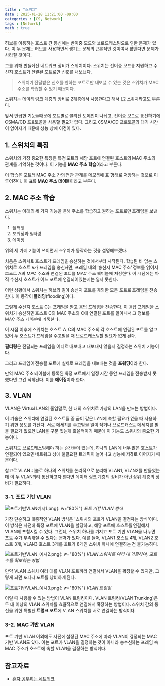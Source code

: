 ```yaml
---
title : "스위치"
date : 2025-01-28 11:21:00 +09:00
categories : [CS, Network]
tags : [Network]
math : true
---
```


허브를 이용하는 호스트 간 통신에는 반이중 모드와 브로드캐스팅으로 인한 문제가 있다. 이 두 문제는 허브를 사용하면서 생기는 문제의 근본적인 것이여서 없앤다면 문제가 사라질 것이다.

그를 위해 만들어진 네트워크 장비가 스위치이다. 스위치는 전이중 모드를 지원하고 수신지 호스트가 연결된 포트로만 신호를 내보낸다.

> 스위치가 전달받은 신호를 원하는 포트로만 내보낼 수 있는 것은 스위치가 MAC 주소를 학습할 수 있기 때문이다.

스위치는 데이터 링크 계층의 장비로 2계층에서 사용한다고 해서 L2 스위치라고도 부른다. 

앞서 언급한 기능들때문에 포트별로 콜리전 도메인이 나뉘고, 전이중 모드로 통신하기에 CSMA/CD 프로토콜을 사용할 필요가 없다. 그리고 CSMA/CD 프로토콜의 대기 시간이 없어지기 때문에 성능 상에 이점이 있다.

## 1. 스위치의 특징

스위치의 가장 중요한 특징은 특정 포트와 해당 포트에 연결된 호스트의 MAC 주소의 관계를 기억하는 것이다. 이 기능을 **MAC 주소 학습**이라고 부른다.

이 학습은 포트와 MAC 주소 간의 연관 관계를 메모리에 표 형태로 저장하는 것으로 이루어진다. 이 표를 **MAC 주소 테이블**이라고 부른다.

## 2. MAC 주소 학습

스위치는 아래의 세 가지 기능을 통해 주소를 학습하고 원하는 포트로만 프레임을 보낸다.

1. 플러딩
2. 포워딩과 필터링
3. 에이징

위의 세 가지 기능이 쓰이면서 스위치가 동작하는 것을 설명해보겠다. 

처음은 스위치로 호스트가 프레임을 송신하는 것에서부터 시작된다. 학습된 바 없는 스위치로 호스트 A가 프레임을 송신하면, 프레임 내의 '송신지 MAC 주소' 정보를 읽어서 호스트 A의 MAC 주소와 연결된 포트를 MAC 주소 테이블에 저장한다. 이 시점에는 아직 수신지 호스트가 어느 포트에 연결되어있는지는 알지 못한다.

이런 상황에서 스위치는 허브와 같이 송신지 포트를 제외한 모든 포트로 프레임을 전송한다. 이 동작이 **플러딩**(flooding)이다. 

그렇게 수신지 호스트 C는 프레임을 받고 응답 프레임을 전송한다. 이 응답 프레임을 스위치가 송신하면 호스트 C의 MAC 주소와 C에 연결된 포트를 알아내서 그 정보를 MAC 주소 테이블에 기록한다.

이 시점 이후에 스위치는 호스트 A, C의 MAC 주소와 각 호스트에 연결된 포트를 알고 있어 두 호스트가 프레임을 주고받을 때 브로드캐스팅할 필요가 없게 된다.

**필터링**은 전달되는 프레임을 어디로 내보내고 내보내지 않을지 결정하는 스위치 기능이다.

그리고 프레임이 전송될 포트에 실제로 프레임을 내보내는 것을 **포워딩**이라 한다.

만약 MAC 주소 테이블에 등록된 특정 포트에서 일정 시간 동안 프레임을 전송받지 못했다면 그건 삭제된다. 이를 **에이징**이라 한다.

## 3. VLAN

VLAN은 Virtual LAN의 줄임말로, 한 대의 스위치로 가상의 LAN을 만드는 방법이다.

이 기술은 스위치에 연결된 호스트들 중 굳이 같은 LAN에 속할 필요가 없을 때 사용하기 위한 용도를 가진다. 서로 메세지를 주고받을 일이 적거나 브로드캐스트 메세지를 받을 필요가 없으면 LAN을 구분 짓는게 효율적이기 때문에 이 기능도 스위치의 중요한 기능이다. 

스위치도 브로드캐스팅해야 하는 순간들이 있는데, 하나의 LAN에 너무 많은 호스트가 연결되어 있으면 네트워크 상에 불필요한 트래픽이 늘어나고 성능에 저하로 이어지기 때문이다.

참고로 VLAN 기술로 하나의 스위치를 논리적으로 분리해 VLAN1, VLAN2를 만들었는데 이 두 VLAN끼리 통신하고자 한다면 데이터 링크 계층의 장비가 아닌 상위 계층의 장비가 필요하다.

### 3-1. 포트 기반 VLAN

![포트기반VLAN예시1.png](https://github.com/jewoodev/blog_img/blob/main/2025-01-28-%EC%8A%A4%EC%9C%84%EC%B9%98/%ED%8F%AC%ED%8A%B8%EA%B8%B0%EB%B0%98VLAN_%EC%98%88%EC%8B%9C1.png?raw=true){: w="80%"}
_포트 기반 VLAN 방식_

가장 단순하고 대중적인 VLAN 방식은 '스위치의 포트가 VLAN을 결정하는 방식'이다. 이 방식은 사전에 특정 포트에 VLAN을 할당하고, 해당 포트에 호스트를 연결해서 VLAN에 포함시킬 수 있다. 그런데, 스위치 하나를 가지고 포트 기반 VLAN을 나누면 포트 수가 부족해질 수 있다는 문제가 있다. 예를 들어, VLAN1 호스트 4개, VLAN2 호스트 3개, VLAN3 호스트 3개를 포트가 8개인 스위치 하나에 연결하는 건 불가능하다.

![포트기반VLAN_예시2.png](https://github.com/jewoodev/blog_img/blob/main/2025-01-28-%EC%8A%A4%EC%9C%84%EC%B9%98/%ED%8F%AC%ED%8A%B8%EA%B8%B0%EB%B0%98VLAN_%EC%98%88%EC%8B%9C2.png?raw=true){: w="80%"}
_VLAN 스위치를 여러 대 연결하여, 포트 수를 확보하는 방법_

만약 VLAN 스위치 여러 대를 VLAN 포트끼리 연결해서 VLAN을 확장할 수 있지만, 그렇게 되면 또다시 포트를 낭비하게 된다.

![포트기반VLAN_예시3.png](https://github.com/jewoodev/blog_img/blob/main/2025-01-28-%EC%8A%A4%EC%9C%84%EC%B9%98/%ED%8F%AC%ED%8A%B8%EA%B8%B0%EB%B0%98VLAN_%EC%98%88%EC%8B%9C3.png?raw=true){: w="80%"}
_VLAN 트렁킹_

이럴 때 사용할 수 있는 방법이 VLAN 트렁킹이다. VLAN 트렁킹(VLAN Trunking)은 두 대 이상의 VLAN 스위치를 효율적으로 연결해서 확장하는 방법이다. 스위치 간의 통신을 위한 특별한 **트렁크 포트**에 VLAN 스위치를 서로 연결하는 방식이다.

### 3-2. MAC 기반 VLAN

포트 기반 VLAN 이외에도 사전에 설정된 MAC 주소에 따라 VLAN이 결정되는 MAC 기반 VLAN도 있다. 이는 포트가 VLAN을 결정하는 것이 아니라 송수신하는 프레임 속 MAC 주소가 호스트에 속할 VLAN을 결정하는 방식이다.

## 참고자료

- [혼자 공부하는 네트워크](https://product.kyobobook.co.kr/detail/S000212911507)
